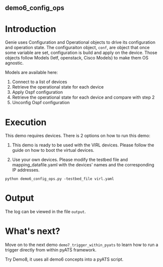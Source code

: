 ## demo6_config_ops

# Introduction

Genie uses Configuration and Operational objects to drive its configuration and
operation state. The configuraiton object, `conf`, are object that once some
variable are set,  configuration is build and apply on the device. Those objects
follow Models (Ietf, openstack, Cisco Models) to make them OS agnostic.

Models are available here: <TODO>

1) Connect to a list of devices
2) Retrieve the operational state for each device
3) Apply Ospf configuration
4) Retrieve the operational state for each device and compare with step 2
5) Unconfig Ospf configuration

# Execution

This demo requires devices. There is 2 options on how to run this demo:

1) This demo is ready to be used with the VIRL devices. Please follow the guide
   <here> on how to boot the virtual devices.

2) Use your own devices. Please modify the testbed file and mapping_datafile.yaml
   with the devices' names and the corresponding IP addresses.

```
python demo6_config_ops.py -testbed_file virl.yaml
```

# Output

The log can be viewed in the file `output`.

# What's next?

Move on to the next demo `demo7_trigger_within_pyats` to learn how to run
a trigger directly from within pyATS framework.

Try Demo8, it uses all demo6 concepts into a pyATS script.
